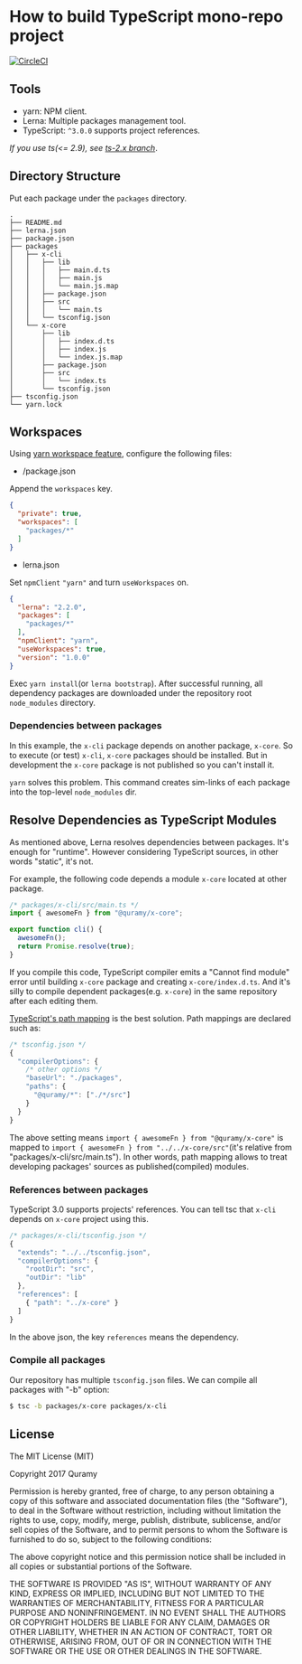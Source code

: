 # How to build TypeScript mono-repo project
[![CircleCI](https://circleci.com/gh/Quramy/lerna-yarn-workspaces-example.svg?style=svg)](https://circleci.com/gh/Quramy/lerna-yarn-workspaces-example)

## Tools

* yarn: NPM client.
* Lerna: Multiple packages management tool.
* TypeScript: `^3.0.0` supports project references.

*If you use ts(<= 2.9), see [ts-2.x branch](https://github.com/Quramy/lerna-yarn-workspaces-example/blob/ts-2.x/README.md)*.

## Directory Structure

Put each package under the `packages` directory.

```
.
├── README.md
├── lerna.json
├── package.json
├── packages
│   ├── x-cli
│   │   ├── lib
│   │   │   ├── main.d.ts
│   │   │   ├── main.js
│   │   │   └── main.js.map
│   │   ├── package.json
│   │   ├── src
│   │   │   └── main.ts
│   │   └── tsconfig.json
│   └── x-core
│       ├── lib
│       │   ├── index.d.ts
│       │   ├── index.js
│       │   └── index.js.map
│       ├── package.json
│       ├── src
│       │   └── index.ts
│       └── tsconfig.json
├── tsconfig.json
└── yarn.lock
```

## Workspaces

Using [yarn workspace feature](https://yarnpkg.com/en/docs/workspaces), configure the following files:

* /package.json

Append the `workspaces` key.

```json
{
  "private": true,
  "workspaces": [
    "packages/*"
  ]
}
```

* lerna.json

Set `npmClient` `"yarn"` and turn `useWorkspaces` on.

```json
{
  "lerna": "2.2.0",
  "packages": [
    "packages/*"
  ],
  "npmClient": "yarn",
  "useWorkspaces": true,
  "version": "1.0.0"
}
```

Exec `yarn install`(or `lerna bootstrap`). After successful running, all dependency packages are downloaded under the repository root `node_modules` directory.

### Dependencies between packages
In this example, the `x-cli` package depends on another package, `x-core`. So to execute (or test) `x-cli`, `x-core` packages should be installed.
But in development the `x-core` package is not published so you can't install it.

`yarn` solves this problem. This command creates sim-links of each package into the top-level `node_modules` dir.

## Resolve Dependencies as TypeScript Modules
As mentioned above, Lerna resolves dependencies between packages. It's enough for "runtime". However considering TypeScript sources, in other words "static", it's not.

For example, the following code depends a module `x-core` located at other package.

```ts
/* packages/x-cli/src/main.ts */
import { awesomeFn } from "@quramy/x-core";

export function cli() {
  awesomeFn();
  return Promise.resolve(true);
}
```

If you compile this code, TypeScript compiler emits a "Cannot find module" error until building `x-core` package and creating `x-core/index.d.ts`. And it's silly to compile dependent packages(e.g. `x-core`) in the same repository after each editing them.

[TypeScript's path mapping](https://www.typescriptlang.org/docs/handbook/module-resolution.html#path-mapping) is the best solution. Path mappings are declared such as:

```js
/* tsconfig.json */
{
  "compilerOptions": {
    /* other options */
    "baseUrl": "./packages",
    "paths": {
      "@quramy/*": ["./*/src"]
    }
  }
}
```

The above setting means `import { awesomeFn } from "@quramy/x-core"` is mapped to `import { awesomeFn } from "../../x-core/src"`(it's relative from "packages/x-cli/src/main.ts"). In other words, path mapping allows to treat developing packages' sources as published(compiled) modules.

### References between packages
TypeScript 3.0 supports projects' references. You can tell tsc that `x-cli` depends on `x-core` project using this.

```js
/* packages/x-cli/tsconfig.json */
{
  "extends": "../../tsconfig.json",
  "compilerOptions": {
    "rootDir": "src",
    "outDir": "lib"
  },
  "references": [
    { "path": "../x-core" }
  ]
}
```

In the above json, the key `references` means the dependency.

### Compile all packages

Our repository has multiple `tsconfig.json` files. We can compile all packages with "-b" option:

```sh
$ tsc -b packages/x-core packages/x-cli
```

## License

The MIT License (MIT)

Copyright 2017 Quramy

Permission is hereby granted, free of charge, to any person obtaining a copy of this software and associated documentation files (the "Software"), to deal in the Software without restriction, including without limitation the rights to use, copy, modify, merge, publish, distribute, sublicense, and/or sell copies of the Software, and to permit persons to whom the Software is furnished to do so, subject to the following conditions:

The above copyright notice and this permission notice shall be included in all copies or substantial portions of the Software.

THE SOFTWARE IS PROVIDED "AS IS", WITHOUT WARRANTY OF ANY KIND, EXPRESS OR IMPLIED, INCLUDING BUT NOT LIMITED TO THE WARRANTIES OF MERCHANTABILITY, FITNESS FOR A PARTICULAR PURPOSE AND NONINFRINGEMENT. IN NO EVENT SHALL THE AUTHORS OR COPYRIGHT HOLDERS BE LIABLE FOR ANY CLAIM, DAMAGES OR OTHER LIABILITY, WHETHER IN AN ACTION OF CONTRACT, TORT OR OTHERWISE, ARISING FROM, OUT OF OR IN CONNECTION WITH THE SOFTWARE OR THE USE OR OTHER DEALINGS IN THE SOFTWARE.
